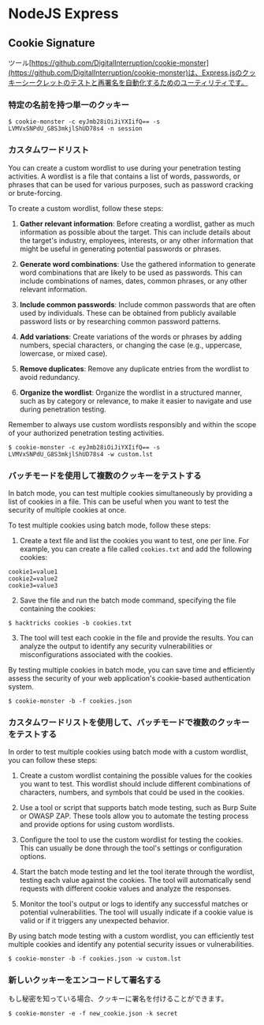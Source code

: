 # NodeJS Express

## Cookie Signature

ツール[https://github.com/DigitalInterruption/cookie-monster](https://github.com/DigitalInterruption/cookie-monster)は、Express.jsのクッキーシークレットのテストと再署名を自動化するためのユーティリティです。

### 特定の名前を持つ単一のクッキー
```
$ cookie-monster -c eyJmb28iOiJiYXIifQ== -s LVMVxSNPdU_G8S3mkjlShUD78s4 -n session
```
### カスタムワードリスト

You can create a custom wordlist to use during your penetration testing activities. A wordlist is a file that contains a list of words, passwords, or phrases that can be used for various purposes, such as password cracking or brute-forcing.

To create a custom wordlist, follow these steps:

1. **Gather relevant information**: Before creating a wordlist, gather as much information as possible about the target. This can include details about the target's industry, employees, interests, or any other information that might be useful in generating potential passwords or phrases.

2. **Generate word combinations**: Use the gathered information to generate word combinations that are likely to be used as passwords. This can include combinations of names, dates, common phrases, or any other relevant information.

3. **Include common passwords**: Include common passwords that are often used by individuals. These can be obtained from publicly available password lists or by researching common password patterns.

4. **Add variations**: Create variations of the words or phrases by adding numbers, special characters, or changing the case (e.g., uppercase, lowercase, or mixed case).

5. **Remove duplicates**: Remove any duplicate entries from the wordlist to avoid redundancy.

6. **Organize the wordlist**: Organize the wordlist in a structured manner, such as by category or relevance, to make it easier to navigate and use during penetration testing.

Remember to always use custom wordlists responsibly and within the scope of your authorized penetration testing activities.
```
$ cookie-monster -c eyJmb28iOiJiYXIifQ== -s LVMVxSNPdU_G8S3mkjlShUD78s4 -w custom.lst
```
### バッチモードを使用して複数のクッキーをテストする

In batch mode, you can test multiple cookies simultaneously by providing a list of cookies in a file. This can be useful when you want to test the security of multiple cookies at once.

To test multiple cookies using batch mode, follow these steps:

1. Create a text file and list the cookies you want to test, one per line. For example, you can create a file called `cookies.txt` and add the following cookies:

```
cookie1=value1
cookie2=value2
cookie3=value3
```

2. Save the file and run the batch mode command, specifying the file containing the cookies:

```
$ hacktricks cookies -b cookies.txt
```

3. The tool will test each cookie in the file and provide the results. You can analyze the output to identify any security vulnerabilities or misconfigurations associated with the cookies.

By testing multiple cookies in batch mode, you can save time and efficiently assess the security of your web application's cookie-based authentication system.
```
$ cookie-monster -b -f cookies.json
```
### カスタムワードリストを使用して、バッチモードで複数のクッキーをテストする

In order to test multiple cookies using batch mode with a custom wordlist, you can follow these steps:

1. Create a custom wordlist containing the possible values for the cookies you want to test. This wordlist should include different combinations of characters, numbers, and symbols that could be used in the cookies.

2. Use a tool or script that supports batch mode testing, such as Burp Suite or OWASP ZAP. These tools allow you to automate the testing process and provide options for using custom wordlists.

3. Configure the tool to use the custom wordlist for testing the cookies. This can usually be done through the tool's settings or configuration options.

4. Start the batch mode testing and let the tool iterate through the wordlist, testing each value against the cookies. The tool will automatically send requests with different cookie values and analyze the responses.

5. Monitor the tool's output or logs to identify any successful matches or potential vulnerabilities. The tool will usually indicate if a cookie value is valid or if it triggers any unexpected behavior.

By using batch mode testing with a custom wordlist, you can efficiently test multiple cookies and identify any potential security issues or vulnerabilities.
```
$ cookie-monster -b -f cookies.json -w custom.lst
```
### 新しいクッキーをエンコードして署名する

もし秘密を知っている場合、クッキーに署名を付けることができます。
```
$ cookie-monster -e -f new_cookie.json -k secret
```

